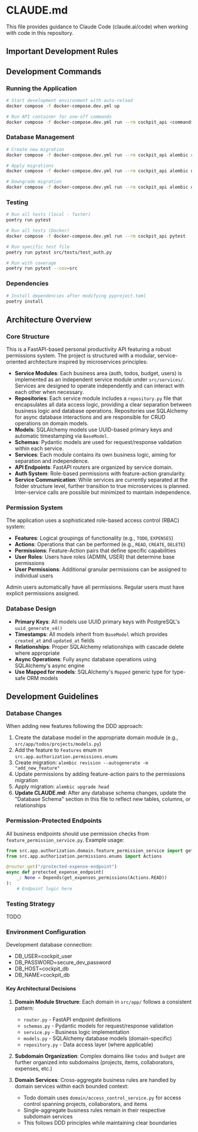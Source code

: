 # CLAUDE.md

This file provides guidance to Claude Code (claude.ai/code) when working with code in this repository.

## Important Development Rules

## Development Commands

### Running the Application

```bash
# Start development environment with auto-reload
docker compose -f docker-compose.dev.yml up

# Run API container for one-off commands
docker compose -f docker-compose.dev.yml run --rm cockpit_api <command>
```

### Database Management

```bash
# Create new migration
docker compose -f docker-compose.dev.yml run --rm cockpit_api alembic revision --autogenerate -m "<migration_message>"

# Apply migrations
docker compose -f docker-compose.dev.yml run --rm cockpit_api alembic upgrade head

# Downgrade migration
docker compose -f docker-compose.dev.yml run --rm cockpit_api alembic downgrade -1
```

### Testing

```bash
# Run all tests (local - faster)
poetry run pytest

# Run all tests (Docker)
docker compose -f docker-compose.dev.yml run --rm cockpit_api pytest

# Run specific test file
poetry run pytest src/tests/test_auth.py

# Run with coverage
poetry run pytest --cov=src
```

### Dependencies

```bash
# Install dependencies after modifying pyproject.toml
poetry install
```

## Architecture Overview

### Core Structure

This is a FastAPI-based personal productivity API featuring a robust permissions system. The project is structured with a modular, service-oriented architecture inspired by microservices principles:

- **Service Modules**: Each business area (auth, todos, budget, users) is implemented as an independent service module under `src/services/`. Services are designed to operate independently and can interact with each other when necessary.
- **Repositories**: Each service module includes a `repository.py` file that encapsulates all data access logic, providing a clear separation between business logic and database operations. Repositories use SQLAlchemy for async database interactions and are responsible for CRUD operations on domain models.
- **Models**: SQLAlchemy models use UUID-based primary keys and automatic timestamping via `BaseModel`.
- **Schemas**: Pydantic models are used for request/response validation within each service.
- **Services**: Each module contains its own business logic, aiming for separation and independence.
- **API Endpoints**: FastAPI routers are organized by service domain.
- **Auth System**: Role-based permissions with feature-action granularity.
- **Service Communication**: While services are currently separated at the folder structure level, further transition to true microservices is planned. Inter-service calls are possible but minimized to maintain independence.

### Permission System

The application uses a sophisticated role-based access control (RBAC) system:

- **Features**: Logical groupings of functionality (e.g., `TODO`, `EXPENSES`)
- **Actions**: Operations that can be performed (e.g., `READ`, `CREATE`, `DELETE`)
- **Permissions**: Feature-Action pairs that define specific capabilities
- **User Roles**: Users have roles (ADMIN, USER) that determine base permissions
- **User Permissions**: Additional granular permissions can be assigned to individual users

Admin users automatically have all permissions. Regular users must have explicit permissions assigned.

### Database Design

- **Primary Keys**: All models use UUID primary keys with PostgreSQL's `uuid_generate_v4()`
- **Timestamps**: All models inherit from `BaseModel` which provides `created_at` and `updated_at` fields
- **Relationships**: Proper SQLAlchemy relationships with cascade delete where appropriate
- **Async Operations**: Fully async database operations using SQLAlchemy's async engine
- **Use Mapped for models**: SQLAlchemy's `Mapped` generic type for type-safe ORM models

## Development Guidelines

### Database Changes

When adding new features following the DDD approach:

1. Create the database model in the appropriate domain module (e.g., `src/app/todos/projects/models.py`)
2. Add the feature to `Features` enum in `src.app.authorization.permissions.enums`
3. Create migration: `alembic revision --autogenerate -m "add_new_feature"`
4. Update permissions by adding feature-action pairs to the permissions migration
5. Apply migration: `alembic upgrade head`
6. **Update CLAUDE.md**: After any database schema changes, update the "Database Schema" section in this file to reflect new tables, columns, or relationships

### Permission-Protected Endpoints

All business endpoints should use permission checks from `feature_permission_service.py`. Example usage:

```python
from src.app.authorization.domain.feature_permission_service import get_expenses_permissions
from src.app.authorization.permissions.enums import Actions

@router.get("/protected-expense-endpoint")
async def protected_expense_endpoint(
    _: None = Depends(get_expenses_permissions(Actions.READ))
):
    # Endpoint logic here
```

### Testing Strategy

TODO

### Environment Configuration

Development database connection:

- DB_USER=cockpit_user
- DB_PASSWORD=secure_dev_password
- DB_HOST=cockpit_db
- DB_NAME=cockpit_db

#### Key Architectural Decisions

1. **Domain Module Structure**: Each domain in `src/app/` follows a consistent pattern:

   - `router.py` - FastAPI endpoint definitions
   - `schemas.py` - Pydantic models for request/response validation
   - `service.py` - Business logic implementation
   - `models.py` - SQLAlchemy database models (domain-specific)
   - `repository.py` - Data access layer (where applicable)

2. **Subdomain Organization**: Complex domains like `todos` and `budget` are further organized into subdomains (projects, items, collaborators, expenses, etc.)

3. **Domain Services**: Cross-aggregate business rules are handled by domain services within each bounded context:

   - Todo domain uses `domain/access_control_service.py` for access control spanning projects, collaborators, and items
   - Single-aggregate business rules remain in their respective subdomain services
   - This follows DDD principles while maintaining clear boundaries
